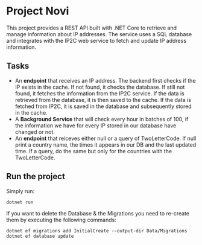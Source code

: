 # Project Novi

This project provides a REST API built with .NET Core to retrieve and manage information about IP addresses. The service uses a SQL database and integrates with the IP2C web service to fetch and update IP address information.


## Tasks
* An **endpoint** that receives an IP address. The backend first checks if the IP exists in the cache. If not found, it checks the database. If still not found, it fetches the information from the IP2C service. If the data is retrieved from the database, it is then saved to the cache. If the data is fetched from IP2C, it is saved in the database and subsequently stored in the cache.
* A **Background Service** that will check every hour in batches of 100, if the information we have for every IP stored in our database have changed or not.
* An **endpoint** that reiceves either null or a query of TwoLetterCode. If null print a country name, the times it appears in our DB and the last updated time. If a query, do the same but only for the countries with the TwoLetterCode.


## Run the project

Simply run: 

```
dotnet run
```

If you want to delete the Database & the Migrations you need to re-create them by executing the following commands:

```
dotnet ef migrations add InitialCreate --output-dir Data/Migrations
dotnet ef database update
```

